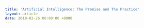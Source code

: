 ```yaml
---
title: 'Artificial Intelligence: The Promise and The Practice'
layout: article
date: 2018-02-26 00:00:00 +0000
---
```

